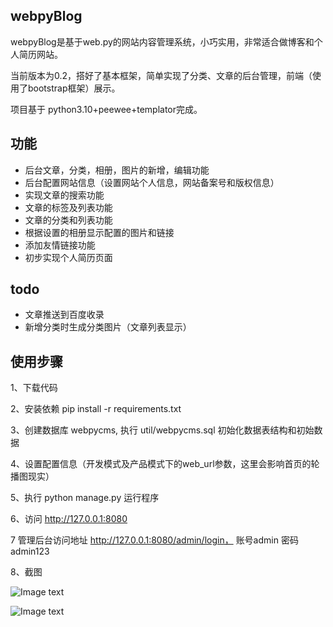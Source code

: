 ## webpyBlog

webpyBlog是基于web.py的网站内容管理系统，小巧实用，非常适合做博客和个人简历网站。

当前版本为0.2，搭好了基本框架，简单实现了分类、文章的后台管理，前端（使用了bootstrap框架）展示。

项目基于 python3.10+peewee+templator完成。

## 功能

- 后台文章，分类，相册，图片的新增，编辑功能
- 后台配置网站信息（设置网站个人信息，网站备案号和版权信息）
- 实现文章的搜索功能
- 文章的标签及列表功能
- 文章的分类和列表功能  
- 根据设置的相册显示配置的图片和链接
- 添加友情链接功能
- 初步实现个人简历页面

## todo
- 文章推送到百度收录
- 新增分类时生成分类图片（文章列表显示）


## 使用步骤

1、下载代码

2、安装依赖 pip install -r requirements.txt

3、创建数据库 webpycms, 执行 util/webpycms.sql 初始化数据表结构和初始数据

4、设置配置信息（开发模式及产品模式下的web_url参数，这里会影响首页的轮播图现实）

5、执行 python manage.py 运行程序

6、访问 http://127.0.0.1:8080

7 管理后台访问地址 http://127.0.0.1:8080/admin/login， 账号admin 密码admin123

8、截图

![Image text](https://raw.githubusercontent.com/colinshin/webpyCMS/master/static/images/one.png)

![Image text](https://raw.githubusercontent.com/colinshin/webpyCMS/master/static/images/two.png)

